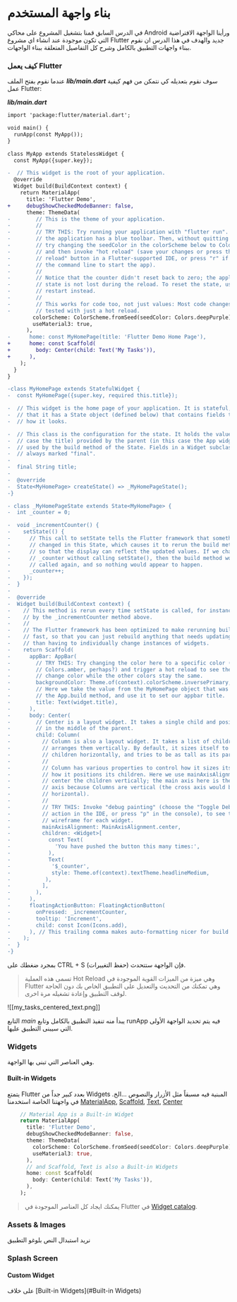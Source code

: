 # بناء واجهة المستخدم

في الدرس السابق قمنا بتشغيل المشروع على محاكي Android ورأينا الواجهة الافتراضية التي تكون موجودة عند انشاء اي مشروع Flutter جديد والهدف في هذا الدرس ان نقوم ببناء واجهات التطبيق بالكامل وشرح كل التفاصيل المتعلقة ببناء الواجهات.

### كيف يعمل Flutter

عندما نقوم بفتح الملف ***lib/main.dart*** سوف نقوم بتعديله كي نتمكن من فهم كيفية عمل Flutter:

***lib/main.dart***
```diff
import 'package:flutter/material.dart';

void main() {
  runApp(const MyApp());
}

class MyApp extends StatelessWidget {
  const MyApp({super.key});

-  // This widget is the root of your application.
  @override
  Widget build(BuildContext context) {
    return MaterialApp(
      title: 'Flutter Demo',
+     debugShowCheckedModeBanner: false,
      theme: ThemeData(
-        // This is the theme of your application.
-        //
-        // TRY THIS: Try running your application with "flutter run". You'll see
-        // the application has a blue toolbar. Then, without quitting the app,
-        // try changing the seedColor in the colorScheme below to Colors.green
-        // and then invoke "hot reload" (save your changes or press the "hot
-        // reload" button in a Flutter-supported IDE, or press "r" if you used
-        // the command line to start the app).
-        //
-        // Notice that the counter didn't reset back to zero; the application
-        // state is not lost during the reload. To reset the state, use hot
-        // restart instead.
-        //
-        // This works for code too, not just values: Most code changes can be
-        // tested with just a hot reload.
        colorScheme: ColorScheme.fromSeed(seedColor: Colors.deepPurple),
        useMaterial3: true,
      ),
-      home: const MyHomePage(title: 'Flutter Demo Home Page'),
+      home: const Scaffold(
+        body: Center(child: Text('My Tasks')),
+      ),
    );
  }
}

-class MyHomePage extends StatefulWidget {
-  const MyHomePage({super.key, required this.title});

-  // This widget is the home page of your application. It is stateful, meaning
-  // that it has a State object (defined below) that contains fields that affect
-  // how it looks.

-  // This class is the configuration for the state. It holds the values (in this
-  // case the title) provided by the parent (in this case the App widget) and
-  // used by the build method of the State. Fields in a Widget subclass are
-  // always marked "final".
-
-  final String title;
-
-  @override
-  State<MyHomePage> createState() => _MyHomePageState();
-}

- class _MyHomePageState extends State<MyHomePage> {
-  int _counter = 0;

-  void _incrementCounter() {
-    setState(() {
-      // This call to setState tells the Flutter framework that something has
-      // changed in this State, which causes it to rerun the build method below
-      // so that the display can reflect the updated values. If we changed
-      // _counter without calling setState(), then the build method would not be
-      // called again, and so nothing would appear to happen.
-      _counter++;
-    });
-  }
-
-  @override
-  Widget build(BuildContext context) {
-    // This method is rerun every time setState is called, for instance as done
-    // by the _incrementCounter method above.
-    //
-    // The Flutter framework has been optimized to make rerunning build methods
-    // fast, so that you can just rebuild anything that needs updating rather
-    // than having to individually change instances of widgets.
-    return Scaffold(
-      appBar: AppBar(
-        // TRY THIS: Try changing the color here to a specific color (to
-        // Colors.amber, perhaps?) and trigger a hot reload to see the AppBar
-        // change color while the other colors stay the same.
-        backgroundColor: Theme.of(context).colorScheme.inversePrimary,
-        // Here we take the value from the MyHomePage object that was created by
-        // the App.build method, and use it to set our appbar title.
-        title: Text(widget.title),
-      ),
-      body: Center(
-        // Center is a layout widget. It takes a single child and positions it
-        // in the middle of the parent.
-        child: Column(
-          // Column is also a layout widget. It takes a list of children and
-          // arranges them vertically. By default, it sizes itself to fit its
-          // children horizontally, and tries to be as tall as its parent.
-          //
-          // Column has various properties to control how it sizes itself and
-          // how it positions its children. Here we use mainAxisAlignment to
-          // center the children vertically; the main axis here is the vertical
-          // axis because Columns are vertical (the cross axis would be
-          // horizontal).
-          //
-          // TRY THIS: Invoke "debug painting" (choose the "Toggle Debug Paint"
-          // action in the IDE, or press "p" in the console), to see the
-          // wireframe for each widget.
-          mainAxisAlignment: MainAxisAlignment.center,
-          children: <Widget>[
-            const Text(
-              'You have pushed the button this many times:',
-            ),
-            Text(
-             '$_counter',
-             style: Theme.of(context).textTheme.headlineMedium,
-           ),
-          ],
-        ),
-      ),
-      floatingActionButton: FloatingActionButton(
-        onPressed: _incrementCounter,
-        tooltip: 'Increment',
-        child: const Icon(Icons.add),
-      ), // This trailing comma makes auto-formatting nicer for build methods.
-    );
-  }
-}

```

بمجرد ضغطك على CTRL + S (حفظ التغييرات) فإن الواجهة ستتحدث.

> تسمى هذه العملية Hot Reload وهي ميزة من الميزات القوية الموجودة في Flutter وهي تمكنك من التحديث والتعديل على التطبيق الخاص بك دون الحاجة لوقف التطبيق وإعادة تشغيله مرة اخرى.


![[my_tasks_centered_text.png]]

التابع *main* يبدأ منه تنفيذ التطبيق بالكامل وتابع runApp فيه يتم تحديد الواجهة الأولى التي سيبنى التطبيق عليها.

### Widgets

وهي العناصر التي تبنى بها الواجهة. 

#### Built-in Widgets

يتمتع Flutter بعدد كبير جداً من Widgets المبنية فيه مسبقاً مثل الأزرار والنصوص ...الخ. في واجهتنا الخاصة استخدمنا [MaterialApp](https://api.flutter.dev/flutter/material/MaterialApp-class.html), [Scaffold](https://api.flutter.dev/flutter/material/Scaffold-class.html), [Text](https://api.flutter.dev/flutter/widgets/Text-class.html), [Center](https://api.flutter.dev/flutter/widgets/Center-class.html)

```dart
	// Material App is a Built-in Widget
    return MaterialApp(
      title: 'Flutter Demo',
      debugShowCheckedModeBanner: false,
      theme: ThemeData(
        colorScheme: ColorScheme.fromSeed(seedColor: Colors.deepPurple),
        useMaterial3: true,
      ),
      // and Scaffold, Text is also a Built-in Widgets
      home: const Scaffold(
        body: Center(child: Text('My Tasks')),
      ),
    );
```

> يمكنك ايجاد كل العناصر الموجودة في Flutter في [Widget catalog](https://docs.flutter.dev/ui/widgets).

### Assets & Images

نريد استبدال النص بلوغو التطبيق

### Splash Screen

#### Custom Widget

على خلاف [Built-in Widgets](#Built-in Widgets)
